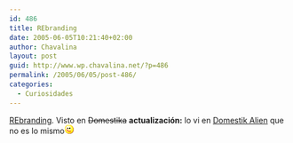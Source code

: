 ```yaml
---
id: 486
title: REbranding
date: 2005-06-05T10:21:40+02:00
author: Chavalina
layout: post
guid: http://www.wp.chavalina.net/?p=486
permalink: /2005/06/05/post-486/
categories:
  - Curiosidades
---
```

<a href="http://www.computerfinearts.com/collection/cloninger/rebranding/" target="_blank">REbranding</a>. Visto en <s>Domestika</s> **actualizaci&oacute;n:** lo vi en <a href="http://www.domestikalien.com/?p=209" target="_blank">Domestik Alien</a> que no es lo mismo![emo](/imagenes/emoticonos/guino.gif)
